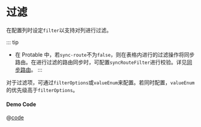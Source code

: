 # 过滤

在配置列时设定`filter`以支持对列进行过滤。

::: tip

- 在 Protable 中，若`sync-route`不为`false`，则在表格内进行的过滤操作将同步路由。在进行过滤的路由同步时，可配置`syncRouteFilter`进行校验。详见[同步路由](../sync-route)。 :::

对于过滤项，可通过`filterOptions`或`valueEnum`来配置。若同时配置，`valueEnum`的优先级高于`filterOptions`。 <FilterDemo />

#### Demo Code

@[code](../demo-components/FilterDemo.vue)
